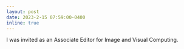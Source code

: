 ```yaml
---
layout: post
date: 2023-2-15 07:59:00-0400
inline: true
---
```


I was invited as an Associate Editor for Image and Visual Computing.